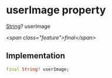 


# userImage property







[String](https:api.flutter.dev/flutter/dart-core/String-class.html)? userImage
  
_\<span class="feature"\>final\</span\>_






## Implementation

```dart
final String? userImage;
```







